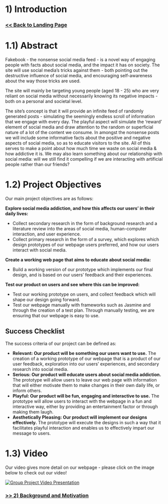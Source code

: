# 1) Introduction

###  [<< Back to Landing Page](../README.md) 

# 1.1) Abstract

Fakebook - the nonsense social media feed - is a novel way of engaging people with facts about social media, and the impact it has on society. The site will use social media’s tricks against them - both pointing out the destructive influence of social media, and encouraging self-awareness about the way those tricks are used.

The site will mainly be targeting young people (aged 18 - 25) who are very reliant on social media without necessarily knowing its negative impacts - both on a personal and societal level. 

The site’s concept is that it will provide an infinite feed of randomly generated posts - simulating the seemingly endless scroll of information that we engage with every day. The playful aspect will simulate the ‘reward’ element of social media and draw attention to the random or superficial nature of a lot of the content we consume. In amongst the nonsense posts we will include some informative facts about the positive and negative aspects of social media, so as to educate visitors to the site. All of this serves to make a point about how much time we waste on social media & how addictive it is. We may also learn something about our relationship with social media: will we still find it compelling if we are interacting with artificial people rather than our friends?

# 1.2) Project Objectives

Our main project objectives are as follows:  

**Explore social media addiction, and how this affects our users’ in their daily lives:**
- Collect secondary research in the form of background research and a literature review into the areas of social media, human-computer interaction, and user experience.
- Collect primary research in the form of a survey, which explores which design prototypes of our webpage users preferred, and how our users interact with social media.

**Create a working web page that aims to educate about social media:** 
- Build a working version of our prototype which implements our final design, and is based on our users’ feedback and their experiences. 

**Test our product on users and see where this can be improved:**
- Test our working prototype on users, and collect feedback which will shape our design going forward.
- Test our webpage manually with frameworks such as Jasmine and through the creation of a test plan. Through manually testing, we are ensuring that our webpage is easy to use. 

## Success Checklist
The success criteria of our project can be defined as:

- **Relevant: Our product will be something our users want to use.** The creation of a working prototype of our webpage that is a product of our user feedback, exploration into our users’ experiences, and secondary research into social media. 
- **Serious: Our product will educate users about social media addiction.** The prototype will allow users to leave our web page with information that will either motivate them to make changes in their own daily life, or inform others. 
- **Playful: Our product will be fun, engaging and interactive to use.** The prototype will allow users to interact with the webpage in a fun and interactive way, either by providing an entertainment factor or through making them laugh.
- **Aesthetically Pleasing: Our product will implement our designs effectively.** The prototype will execute the designs in such a way that it facilitates playful interaction and enables us to effectively impart our message to users.


# 1.3) Video

Our video gives more detail on our webpage - please click on the image below to check out our video!

[![Group Project Video Presentation](https://github.com/A-Madeline-Bates/Group-Web-Project/blob/main/Documentation/Video_thumbnail.jpg)](https://youtu.be/Zl2IwmQ15Hg) 


### [>> 2) Background and Motivation](BackgroundAndMotivation.md)
